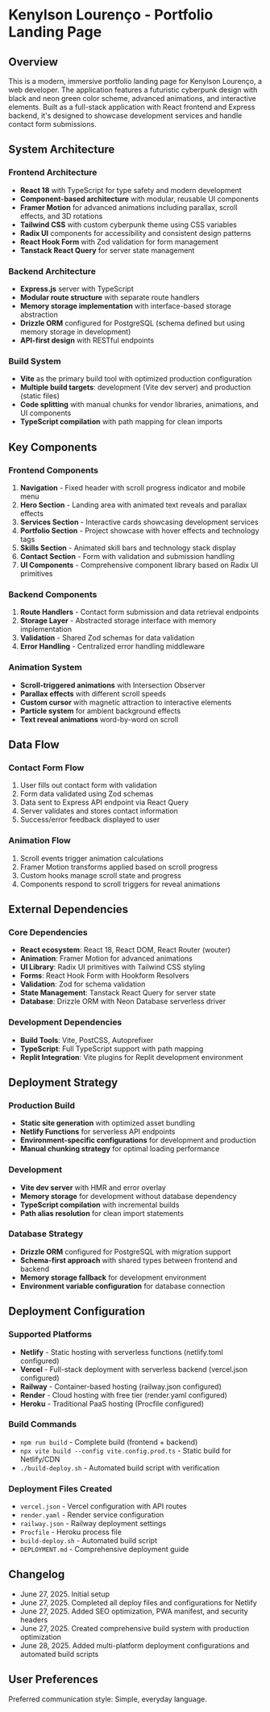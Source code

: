 # Kenylson Lourenço - Portfolio Landing Page

## Overview

This is a modern, immersive portfolio landing page for Kenylson Lourenço, a web developer. The application features a futuristic cyberpunk design with black and neon green color scheme, advanced animations, and interactive elements. Built as a full-stack application with React frontend and Express backend, it's designed to showcase development services and handle contact form submissions.

## System Architecture

### Frontend Architecture
- **React 18** with TypeScript for type safety and modern development
- **Component-based architecture** with modular, reusable UI components
- **Framer Motion** for advanced animations including parallax, scroll effects, and 3D rotations
- **Tailwind CSS** with custom cyberpunk theme using CSS variables
- **Radix UI** components for accessibility and consistent design patterns
- **React Hook Form** with Zod validation for form management
- **Tanstack React Query** for server state management

### Backend Architecture
- **Express.js** server with TypeScript
- **Modular route structure** with separate route handlers
- **Memory storage implementation** with interface-based storage abstraction
- **Drizzle ORM** configured for PostgreSQL (schema defined but using memory storage in development)
- **API-first design** with RESTful endpoints

### Build System
- **Vite** as the primary build tool with optimized production configuration
- **Multiple build targets**: development (Vite dev server) and production (static files)
- **Code splitting** with manual chunks for vendor libraries, animations, and UI components
- **TypeScript compilation** with path mapping for clean imports

## Key Components

### Frontend Components
1. **Navigation** - Fixed header with scroll progress indicator and mobile menu
2. **Hero Section** - Landing area with animated text reveals and parallax effects
3. **Services Section** - Interactive cards showcasing development services
4. **Portfolio Section** - Project showcase with hover effects and technology tags
5. **Skills Section** - Animated skill bars and technology stack display
6. **Contact Section** - Form with validation and submission handling
7. **UI Components** - Comprehensive component library based on Radix UI primitives

### Backend Components
1. **Route Handlers** - Contact form submission and data retrieval endpoints
2. **Storage Layer** - Abstracted storage interface with memory implementation
3. **Validation** - Shared Zod schemas for data validation
4. **Error Handling** - Centralized error handling middleware

### Animation System
- **Scroll-triggered animations** with Intersection Observer
- **Parallax effects** with different scroll speeds
- **Custom cursor** with magnetic attraction to interactive elements
- **Particle system** for ambient background effects
- **Text reveal animations** word-by-word on scroll

## Data Flow

### Contact Form Flow
1. User fills out contact form with validation
2. Form data validated using Zod schemas
3. Data sent to Express API endpoint via React Query
4. Server validates and stores contact information
5. Success/error feedback displayed to user

### Animation Flow
1. Scroll events trigger animation calculations
2. Framer Motion transforms applied based on scroll progress
3. Custom hooks manage scroll state and progress
4. Components respond to scroll triggers for reveal animations

## External Dependencies

### Core Dependencies
- **React ecosystem**: React 18, React DOM, React Router (wouter)
- **Animation**: Framer Motion for advanced animations
- **UI Library**: Radix UI primitives with Tailwind CSS styling
- **Forms**: React Hook Form with Hookform Resolvers
- **Validation**: Zod for schema validation
- **State Management**: Tanstack React Query for server state
- **Database**: Drizzle ORM with Neon Database serverless driver

### Development Dependencies
- **Build Tools**: Vite, PostCSS, Autoprefixer
- **TypeScript**: Full TypeScript support with path mapping
- **Replit Integration**: Vite plugins for Replit development environment

## Deployment Strategy

### Production Build
- **Static site generation** with optimized asset bundling
- **Netlify Functions** for serverless API endpoints
- **Environment-specific configurations** for development and production
- **Manual chunking strategy** for optimal loading performance

### Development
- **Vite dev server** with HMR and error overlay
- **Memory storage** for development without database dependency
- **TypeScript compilation** with incremental builds
- **Path alias resolution** for clean import statements

### Database Strategy
- **Drizzle ORM** configured for PostgreSQL with migration support
- **Schema-first approach** with shared types between frontend and backend
- **Memory storage fallback** for development environment
- **Environment variable configuration** for database connection

## Deployment Configuration

### Supported Platforms
- **Netlify** - Static hosting with serverless functions (netlify.toml configured)
- **Vercel** - Full-stack deployment with serverless backend (vercel.json configured)
- **Railway** - Container-based hosting (railway.json configured)
- **Render** - Cloud hosting with free tier (render.yaml configured)
- **Heroku** - Traditional PaaS hosting (Procfile configured)

### Build Commands
- `npm run build` - Complete build (frontend + backend)
- `npx vite build --config vite.config.prod.ts` - Static build for Netlify/CDN
- `./build-deploy.sh` - Automated build script with verification

### Deployment Files Created
- `vercel.json` - Vercel configuration with API routes
- `render.yaml` - Render service configuration
- `railway.json` - Railway deployment settings
- `Procfile` - Heroku process file
- `build-deploy.sh` - Automated build script
- `DEPLOYMENT.md` - Comprehensive deployment guide

## Changelog
- June 27, 2025. Initial setup
- June 27, 2025. Completed all deploy files and configurations for Netlify
- June 27, 2025. Added SEO optimization, PWA manifest, and security headers
- June 27, 2025. Created comprehensive build system with production optimization
- June 28, 2025. Added multi-platform deployment configurations and automated build scripts

## User Preferences

Preferred communication style: Simple, everyday language.